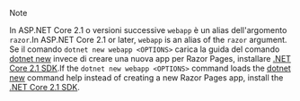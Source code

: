 > [!NOTE]
> <span data-ttu-id="6c1f8-101">In ASP.NET Core 2.1 o versioni successive `webapp` è un alias dell'argomento `razor`.</span><span class="sxs-lookup"><span data-stu-id="6c1f8-101">In ASP.NET Core 2.1 or later, `webapp` is an alias of the `razor` argument.</span></span> <span data-ttu-id="6c1f8-102">Se il comando `dotnet new webapp <OPTIONS>` carica la guida del comando [dotnet new](/dotnet/core/tools/dotnet-new) invece di creare una nuova app per Razor Pages, installare [.NET Core 2.1 SDK](https://www.microsoft.com/net/download/dotnet-core/sdk-2.1.300).</span><span class="sxs-lookup"><span data-stu-id="6c1f8-102">If the `dotnet new webapp <OPTIONS>` command loads the [dotnet new](/dotnet/core/tools/dotnet-new) command help instead of creating a new Razor Pages app, install the [.NET Core 2.1 SDK](https://www.microsoft.com/net/download/dotnet-core/sdk-2.1.300).</span></span>
